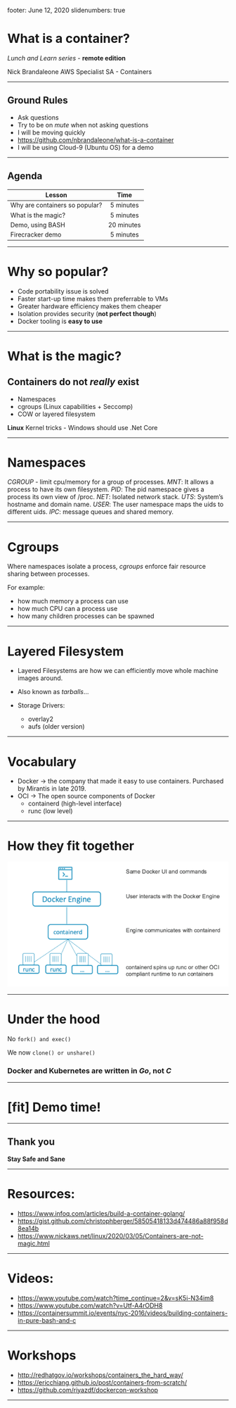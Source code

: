 footer: June 12, 2020
slidenumbers: true

# What is a container?

*Lunch and Learn series* - **remote edition**

Nick Brandaleone
AWS Specialist SA - Containers

--- 
## Ground Rules

- Ask questions
- Try to be on _mute_ when not asking questions
- I will be moving quickly
- https://github.com/nbrandaleone/what-is-a-container
- I will be using Cloud-9 (Ubuntu OS)  for a demo

--- 
## Agenda

| Lesson                       | Time | 
-------------------------------| :------: | 
Why are containers so popular? | 5 minutes |
What is the magic? | 5 minutes |
Demo, using BASH | 20 minutes |
Firecracker demo | 5 minutes |

---
# Why so popular?

- Code portability issue is solved
- Faster start-up time makes them preferrable to VMs
- Greater hardware efficiency makes them cheaper
- Isolation provides security (**not perfect though**)
- Docker tooling is **easy to use**

---
# What is the magic?

## Containers do not *really* exist

- Namespaces
- cgroups (Linux capabilities + Seccomp)
- COW or layered filesystem

**Linux** Kernel tricks - Windows should use .Net Core

---
# Namespaces

*CGROUP* - limit cpu/memory for a group of processes.
*MNT*: It allows a process to have its own filesystem. 
*PID*: The pid namespace gives a process its own view of /proc.
*NET*: Isolated network stack. 
*UTS*: System’s hostname and domain name. 
*USER*: The user namespace maps the uids to different uids. 
*IPC*: message queues and shared memory.

---
# Cgroups

Where namespaces isolate a process, *cgroups* enforce fair resource sharing between processes.

For example:
- how much memory a process can use
- how much CPU can a process use
- how many children processes can be spawned

---
# Layered Filesystem

- Layered Filesystems are how we can efficiently move whole machine images around.
- Also known as *tarballs*...

- Storage Drivers:
    - overlay2
    - aufs (older version)

---
# Vocabulary

- Docker -> the company that made it easy to use containers. Purchased by Mirantis in late 2019.
- OCI -> The open source components of Docker
    - containerd (high-level interface)
    - runc (low level)

---
# How they fit together

![inline](images/docker.png)

---
# Under the hood

No `fork() and exec()`

We now `clone() or unshare()`

### Docker and Kubernetes are written in *Go*, not *C*

---
# [fit] Demo time! 

---
## Thank you

**Stay Safe and Sane**

---
# Resources:

- https://www.infoq.com/articles/build-a-container-golang/
- https://gist.github.com/christophberger/58505418133d474486a88f958d8ea14b
- https://www.nickaws.net/linux/2020/03/05/Containers-are-not-magic.html

---
# Videos:

- https://www.youtube.com/watch?time_continue=2&v=sK5i-N34im8
- https://www.youtube.com/watch?v=Utf-A4rODH8
- https://containersummit.io/events/nyc-2016/videos/building-containers-in-pure-bash-and-c

---
# Workshops

- http://redhatgov.io/workshops/containers_the_hard_way/
- https://ericchiang.github.io/post/containers-from-scratch/
- https://github.com/riyazdf/dockercon-workshop

---
